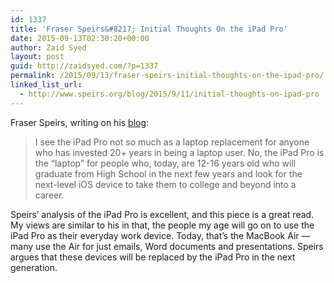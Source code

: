```yaml
---
id: 1337
title: 'Fraser Speirs&#8217; Initial Thoughts On the iPad Pro'
date: 2015-09-13T02:30:20+00:00
author: Zaid Syed
layout: post
guid: http://zaidsyed.com/?p=1337
permalink: /2015/09/13/fraser-speirs-initial-thoughts-on-the-ipad-pro/
linked_list_url:
  - http://www.speirs.org/blog/2015/9/11/initial-thoughts-on-ipad-pro
---
```

Fraser Speirs, writing on his [blog](http://speirs.org):

> I see the iPad Pro not so much as a laptop replacement for anyone who has invested 20+ years in being a laptop user. No, the iPad Pro is the &#8220;laptop&#8221; for people who, today, are 12-16 years old who will graduate from High School in the next few years and look for the next-level iOS device to take them to college and beyond into a career. 

Speirs&#8217; analysis of the iPad Pro is excellent, and this piece is a great read. My views are similar to his in that, the people my age will go on to use the iPad Pro as their everyday work device. Today, that&#8217;s the MacBook Air — many use the Air for just emails, Word documents and presentations. Speirs argues that these devices will be replaced by the iPad Pro in the next generation.